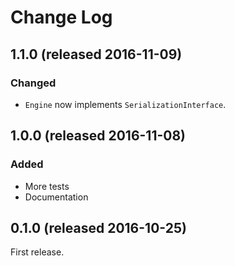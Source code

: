 # Change Log

## 1.1.0 (released 2016-11-09)
### Changed

- `Engine` now implements `SerializationInterface`.


## 1.0.0 (released 2016-11-08)
### Added

- More tests
- Documentation

## 0.1.0 (released 2016-10-25)

First release.

